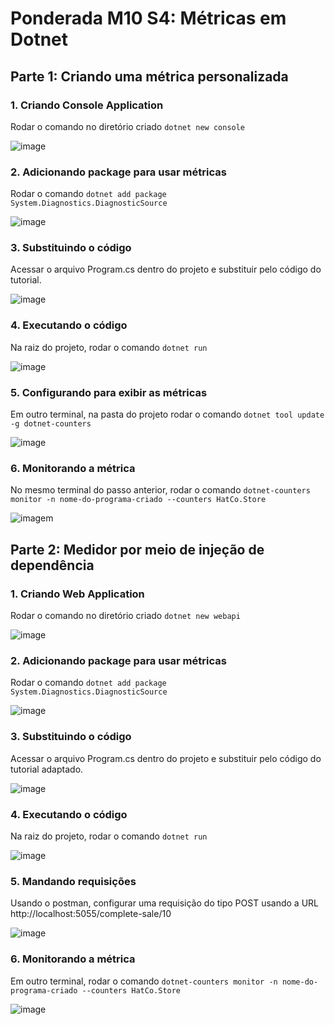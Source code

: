 # Ponderada M10 S4: Métricas em Dotnet

## Parte 1: Criando uma métrica personalizada

### 1. Criando Console Application
Rodar o comando no diretório criado
`dotnet new console`

![image](assets\metrica-customizada\criando-console-app.png)


### 2. Adicionando package para usar métricas
Rodar o comando `dotnet add package System.Diagnostics.DiagnosticSource`

![image](assets\metrica-customizada\add-package-metricas.png)

### 3. Substituindo o código
Acessar o arquivo Program.cs dentro do projeto e substituir pelo código do tutorial. 

![image](assets\metrica-customizada\codigo-substituido.png)

### 4. Executando o código
Na raiz do projeto, rodar o comando `dotnet run`

![image](assets\metrica-customizada\executando.png)

### 5. Configurando para exibir as métricas
Em outro terminal, na pasta do projeto rodar o comando `dotnet tool update -g dotnet-counters`

![image](assets\metrica-customizada\config-exibir-metricas.png)

### 6. Monitorando a métrica
No mesmo terminal do passo anterior, rodar o comando `dotnet-counters monitor -n nome-do-programa-criado --counters HatCo.Store` 

![imagem](assets\metrica-customizada\monitorando-contador.png)


## Parte 2: Medidor por meio de injeção de dependência

### 1. Criando Web Application
Rodar o comando no diretório criado
`dotnet new webapi`

![image](assets\metrica-injecao-dependencia\criando-web-app.png)

### 2. Adicionando package para usar métricas
Rodar o comando `dotnet add package System.Diagnostics.DiagnosticSource`

![image](assets\metrica-injecao-dependencia\add-package.png)

### 3. Substituindo o código
Acessar o arquivo Program.cs dentro do projeto e substituir pelo código do tutorial adaptado. 

![image](assets\metrica-injecao-dependencia\substituindo-codigo.png)

### 4. Executando o código
Na raiz do projeto, rodar o comando `dotnet run`

![image](assets\metrica-injecao-dependencia\executando.png)

### 5. Mandando requisições
Usando o postman, configurar uma requisição do tipo POST usando a URL http://localhost:5055/complete-sale/10

![image](assets\metrica-injecao-dependencia\mandando-requisicao.png)

### 6. Monitorando a métrica
Em outro terminal, rodar o comando `dotnet-counters monitor -n nome-do-programa-criado --counters HatCo.Store` 

![image](assets\metrica-injecao-dependencia\exibindo-metrica.png)
